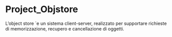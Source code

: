 # Project_Objstore

L’object store `e un sistema client-server, realizzato per supportare richieste di memorizzazione, recupero e cancellazione di oggetti.

